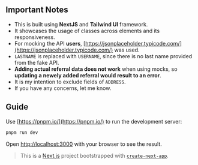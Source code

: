 ## Important Notes

- This is built using **NextJS** and **Tailwind UI** framework.
- It showcases the usage of classes across elements and its responsiveness.
- For mocking the API **users**, [https://jsonplaceholder.typicode.com/](https://jsonplaceholder.typicode.com/) was used.
- `LASTNAME` is replaced with `USERNAME`, since there is no last name provided from the fake API.
- **Adding actual referral data does not work** when using mocks, so **updating a newely added referral would result to an error**.
- It is my intention to exclude fields of `ADDRESS`.
- If you have any concerns, let me know.

## Guide

Use [https://pnpm.io/](https://pnpm.io/) to run the development server:

```bash
pnpm run dev
```

Open [http://localhost:3000](http://localhost:3000) with your browser to see the result.

> This is a [Next.js](https://nextjs.org) project bootstrapped with [`create-next-app`](https://nextjs.org/docs/pages/api-reference/create-next-app).
